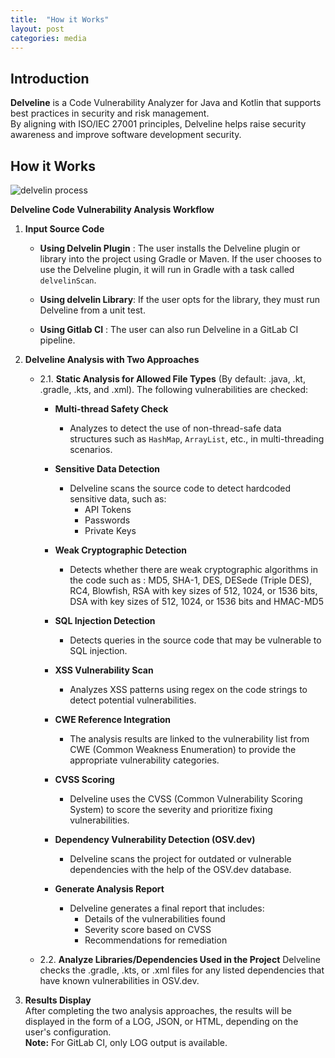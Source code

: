 ```yaml
---
title:  "How it Works"
layout: post
categories: media
---
```


## **Introduction**

**Delveline** is a Code Vulnerability Analyzer for Java and Kotlin that supports best practices in security and risk management.  
By aligning with ISO/IEC 27001 principles, Delveline helps raise security awareness and improve software development security.


## **How it Works**

![delvelin process](https://delvelin.github.io/assets/img/delvelin-diagram-transparent.png?raw=true)

**Delveline Code Vulnerability Analysis Workflow**

1. **Input Source Code**
   
    - **Using Delvelin Plugin** : The user installs the Delveline plugin or library into the 
      project using Gradle or 
   Maven. If the user chooses to use the Delveline plugin, it will run in Gradle with a task 
   called `delvelinScan`. 
    - **Using delvelin Library**: If the user opts for the library, they must run Delveline from 
      a unit test.

   - **Using Gitlab CI** : The user can also run Delveline in a GitLab CI pipeline.

2. **Delveline Analysis with Two Approaches**
   - 2.1. **Static Analysis for Allowed File Types** (By default: .java, .kt, .gradle, .kts, and 
     .xml). The following vulnerabilities are checked:
     - **Multi-thread Safety Check**
          - Analyzes to detect the use of non-thread-safe data structures such as `HashMap`, `ArrayList`, etc., in multi-threading scenarios.

     - **Sensitive Data Detection**
          - Delveline scans the source code to detect hardcoded sensitive data, such as:
              - API Tokens
              - Passwords
              - Private Keys
     - **Weak Cryptographic Detection**
       - Detects whether there are weak cryptographic algorithms in the code such as : MD5, SHA-1, 
         DES, DESede (Triple DES), RC4, Blowfish, RSA with key sizes of 512, 1024, or 1536 bits, 
         DSA with key sizes of 512, 1024, or 1536 bits and HMAC-MD5
       
     - **SQL Injection Detection**
       - Detects queries in the source code that may be vulnerable to SQL injection.

     - **XSS Vulnerability Scan**
          - Analyzes XSS patterns using regex on the code strings to detect potential vulnerabilities.

     - **CWE Reference Integration**
          - The analysis results are linked to the vulnerability list from CWE (Common Weakness Enumeration) to provide the appropriate vulnerability categories.

     - **CVSS Scoring**
         - Delveline uses the CVSS (Common Vulnerability Scoring System) to score the severity and prioritize fixing vulnerabilities.

     - **Dependency Vulnerability Detection (OSV.dev)**
         - Delveline scans the project for outdated or vulnerable dependencies with the help of the OSV.dev database.

     - **Generate Analysis Report**
       - Delveline generates a final report that includes:
         - Details of the vulnerabilities found
         - Severity score based on CVSS
         - Recommendations for remediation

   - 2.2. **Analyze Libraries/Dependencies Used in the Project**
     Delveline checks the .gradle, .kts, or .xml files for any listed dependencies that have known vulnerabilities in OSV.dev.

3. **Results Display**  
   After completing the two analysis approaches, the results will be displayed in the form of a LOG, JSON, or HTML, depending on the user's configuration.  
   **Note:** For GitLab CI, only LOG output is available.